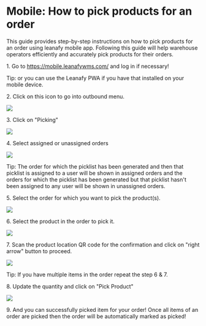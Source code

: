 # Mobile: How to pick products for an order

This guide provides step-by-step instructions on how to pick products for an order using leanafy mobile app. Following this guide will help warehouse operators efficiently and accurately pick products for their orders.

1\. Go to <https://mobile.leanafywms.com/> and log in if necessary!


Tip: or you can use the Leanafy PWA if you have that installed on your mobile device.


2\. Click on this icon to go into outbound menu.

![](https://ajeuwbhvhr.cloudimg.io/colony-recorder.s3.amazonaws.com/files/2023-08-29/b46cb129-0528-404a-b3a7-e538a7508c30/user_cropped_screenshot.jpeg?tl_px=0,0&br_px=654,1416&force_format=png&width=518&wat_scale=46&wat=1&wat_opacity=0.7&wat_gravity=northwest&wat_url=https://colony-recorder.s3.us-west-1.amazonaws.com/images/watermarks/FB923C_standard.png&wat_pad=423,1057)


3\. Click on "Picking"

![](https://ajeuwbhvhr.cloudimg.io/colony-recorder.s3.amazonaws.com/files/2023-08-29/61525016-26e9-4f80-a6c5-125cefe9bad0/user_cropped_screenshot.jpeg?tl_px=0,0&br_px=654,1281&force_format=png&width=518&wat_scale=46&wat=1&wat_opacity=0.7&wat_gravity=northwest&wat_url=https://colony-recorder.s3.us-west-1.amazonaws.com/images/watermarks/FB923C_standard.png&wat_pad=212,354)


4\. Select assigned or unassigned orders

![](https://ajeuwbhvhr.cloudimg.io/colony-recorder.s3.amazonaws.com/files/2023-08-29/f9f52a20-32a6-47cd-b252-19b625162f85/user_cropped_screenshot.jpeg?tl_px=0,454&br_px=654,1416&force_format=png&width=518&wat_scale=46&wat=1&wat_opacity=0.7&wat_gravity=northwest&wat_url=https://colony-recorder.s3.us-west-1.amazonaws.com/images/watermarks/FB923C_standard.png&wat_pad=138,638)


Tip: The order for which the picklist has been generated and then that picklist is assigned to a user will be shown in assigned orders and the orders for which the picklist has been generated but that picklist hasn't been assigned to any user will be shown in unassigned orders.


5\. Select the order for which you want to pick the product(s).

![](https://ajeuwbhvhr.cloudimg.io/colony-recorder.s3.amazonaws.com/files/2023-08-29/1c0b63bf-dcab-4764-a231-357f14c74e1d/user_cropped_screenshot.jpeg?tl_px=0,454&br_px=654,1416&force_format=png&width=518&wat_scale=46&wat=1&wat_opacity=0.7&wat_gravity=northwest&wat_url=https://colony-recorder.s3.us-west-1.amazonaws.com/images/watermarks/FB923C_standard.png&wat_pad=260,637)


6\. Select the product in the order to pick it.

![](https://ajeuwbhvhr.cloudimg.io/colony-recorder.s3.amazonaws.com/files/2023-08-29/1b7fc7ca-d223-4aa6-8640-0f9a683506bc/user_cropped_screenshot.jpeg?tl_px=0,0&br_px=654,961&force_format=png&width=518&wat_scale=46&wat=1&wat_opacity=0.7&wat_gravity=northwest&wat_url=https://colony-recorder.s3.us-west-1.amazonaws.com/images/watermarks/FB923C_standard.png&wat_pad=281,316)


7\. Scan the product location QR code for the confirmation and click on "right arrow" button to proceed.

![](https://ajeuwbhvhr.cloudimg.io/colony-recorder.s3.amazonaws.com/files/2023-08-29/3787a0e7-d5a0-4766-894d-b6a623732fb7/user_cropped_screenshot.jpeg?tl_px=0,454&br_px=654,1416&force_format=png&width=518&wat_scale=46&wat=1&wat_opacity=0.7&wat_gravity=northwest&wat_url=https://colony-recorder.s3.us-west-1.amazonaws.com/images/watermarks/FB923C_standard.png&wat_pad=443,690)


Tip: If you have multiple items in the order repeat the step 6 & 7.


8\. Update the quantity and click on "Pick Product"

![](https://ajeuwbhvhr.cloudimg.io/colony-recorder.s3.amazonaws.com/files/2023-08-29/68ad2c4c-0801-40c0-8317-d84fc53f6810/user_cropped_screenshot.jpeg?tl_px=0,454&br_px=654,1416&force_format=png&width=518&wat_scale=46&wat=1&wat_opacity=0.7&wat_gravity=northwest&wat_url=https://colony-recorder.s3.us-west-1.amazonaws.com/images/watermarks/FB923C_standard.png&wat_pad=236,704)


9\. And you can successfully picked item for your order! Once all items of an order are picked then the order will be automatically marked as picked!